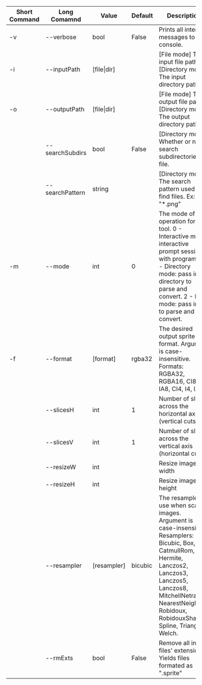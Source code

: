 |Short Command| Long Comamnd  |   Value   |Default|                                                                                                                    Description                                                                                                                     |
|-------------|---------------|-----------|-------|----------------------------------------------------------------------------------------------------------------------------------------------------------------------------------------------------------------------------------------------------|
|-v           |--verbose      |bool       |False  |Prints all internal messages to the console.                                                                                                                                                                                                        |
|-i           |--inputPath    |[file\|dir] |       |[File mode] The input file path. [Directory mode] The input directory path.                                                                                                                                                                         |
|-o           |--outputPath   |[file\|dir] |       |[File mode] The output file path. [Directory mode] The output directory path.                                                                                                                                                                       |
|             |--searchSubdirs|bool       |False  |[Directory mode] Whether or not to search subdirectories for file.                                                                                                                                                                                  |
|             |--searchPattern|string     |       |[Directory mode] The search pattern used to find files. Ex: "*.png"                                                                                                                                                                                 |
|-m           |--mode         |int        |      0|The mode of operation for this tool. 0 - Interactive mode: interactive prompt session with program. 1 - Directory mode: pass in directory to parse and convert. 2 - File mode: pass in file to parse and convert.                                   |
|-f           |--format       |[format]   |rgba32 |The desired output sprite format. Argument is case-insensitive. Formats: RGBA32, RGBA16, CI8, I8, IA8, CI4, I4, IA4.                                                                                                                                |
|             |--slicesH      |int        |      1|Number of slices across the horizontal axis (vertical cuts)                                                                                                                                                                                         |
|             |--slicesV      |int        |      1|Number of slices across the vertical axis (horizontal cuts)                                                                                                                                                                                         |
|             |--resizeW      |int        |       |Resize image width                                                                                                                                                                                                                                  |
|             |--resizeH      |int        |       |Resize image height                                                                                                                                                                                                                                 |
|             |--resampler    |[resampler]|bicubic|The resampler to use when scaling images. Argument is case-insensitive. Resamplers: Bicubic, Box, CatmullRom, Hermite, Lanczos2, Lanczos3, Lanczos5, Lanczos8, MitchellNetravali, NearestNeighbor, Robidoux, RobidouxSharp, Spline, Triangle, Welch.|
|             |--rmExts       |bool       |False  |Remove all input files' extensions. Yields files formated as ".sprite"                                                                                                                                                                              |
